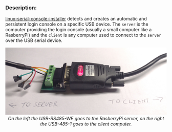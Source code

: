 ### Description:
[linux-serial-console-installer](https://github.com/jakeogh/linux-serial-console-installer) detects and creates an automatic and persistent login console on a specific USB device. The `server` is the computer providing the login console (usually a small computer like a RasberryPi) and the `client` is any computer used to connect to the `server` over the USB serial device.

<p align="center">
<img src="https://github.com/jakeogh/linux-serial-console-installer/raw/master/example.jpg" width="700">
<br>
<em>On the left the USB-RS485-WE goes to the RasberryPi server, on the right the USB-485-1 goes to the client computer.</em>
</p>

